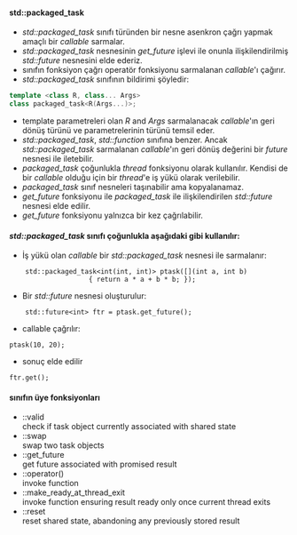 #### std::packaged_task

+ _std::packaged_task_ sınıfı türünden bir nesne asenkron çağrı yapmak amaçlı bir _callable_ sarmalar.
+ _std::packaged_task_ nesnesinin _get_future_ işlevi ile onunla ilişkilendirilmiş _std::future_ nesnesini elde ederiz.
+ sınıfın fonksiyon çağrı operatör fonksiyonu sarmalanan _callable_'ı çağırır.
+ _std::packaged_task_ sınıfının bildirimi şöyledir:

```cpp
template <class R, class... Args>
class packaged_task<R(Args...)>;
```
+ template parametreleri olan _R_ and _Args_ sarmalanacak _callable_'ın geri dönüş türünü ve parametrelerinin türünü temsil eder.
+ _std::packaged_task_, _std::function_ sınıfına benzer. Ancak _std::packaged_task_ sarmalanan _callable_'ın geri dönüş değerini bir _future_ nesnesi ile iletebilir.
+ _packaged_task_ çoğunlukla _thread_ fonksiyonu olarak kullanılır. Kendisi de bir _callable_ olduğu için bir _thread_'e iş yükü olarak verilebilir.
+ _packaged_task_ sınıf nesneleri taşınabilir ama kopyalanamaz.
+ _get_future_ fonksiyonu ile _packaged_task_ ile ilişkilendirilen _std::future_ nesnesi elde edilir.
+ _get_future_ fonksiyonu yalnızca bir kez çağrılabilir.
#### _std::packaged_task_ sınıfı çoğunlukla aşağıdaki gibi kullanılır:
+ İş yükü olan _callable_ bir _std::packaged_task_ nesnesi ile sarmalanır:
	
```
	std::packaged_task<int(int, int)> ptask([](int a, int b)
					{ return a * a + b * b; });
```

+ Bir _std::future_ nesnesi oluşturulur:
```
	std::future<int> ftr = ptask.get_future();
```

+ callable çağrılır:
```
ptask(10, 20);
```
+ sonuç elde edilir
```
ftr.get();
```

#### sınıfın üye fonksiyonları
- ::valid <br>
check if task object currently associated with shared state<br>
- ::swap<br>
swap two task objects<br>
- ::get_future<br>
get future associated with promised result<br>
- ::operator()<br>
invoke function<br>
- ::make_ready_at_thread_exit<br>
invoke function ensuring result ready only once current thread exits<br>
- ::reset <br>
reset shared state, abandoning any previously stored result<br>


